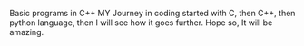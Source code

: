 Basic programs in C++
MY Journey in coding started with C, then C++, then python language, then I will see how it goes further. Hope so, It will be amazing.
